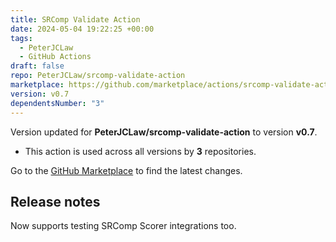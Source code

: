 ```yaml
---
title: SRComp Validate Action
date: 2024-05-04 19:22:25 +00:00
tags:
  - PeterJCLaw
  - GitHub Actions
draft: false
repo: PeterJCLaw/srcomp-validate-action
marketplace: https://github.com/marketplace/actions/srcomp-validate-action
version: v0.7
dependentsNumber: "3"
---
```



Version updated for **PeterJCLaw/srcomp-validate-action** to version **v0.7**.
- This action is used across all versions by **3** repositories.

Go to the [GitHub Marketplace](https://github.com/marketplace/actions/srcomp-validate-action) to find the latest changes.

## Release notes

Now supports testing SRComp Scorer integrations too.
